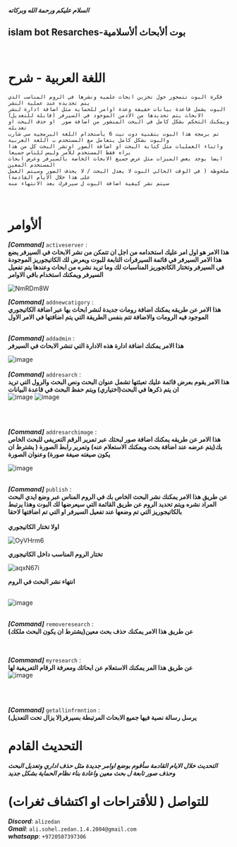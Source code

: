 ***السلام عليكم ورحمة الله وبركاته***<br />
## islam bot Resarches-بوت ألأبحاث ألأسلامية 
<br />

# اللغة العربية - شرح
```فكرة البوت : 
فكرة البوت تتمحور حول تخزين ابحاث علمية ونشرها في الروم المناسب الذي يتم تحديده عند عملية النشر 
البوت يشمل قاعدة بيانات خفيفة وعدة اوامر للحماية مثل اضافة ادارة لنشر الابحاث يتم تحديدها من الادمن الموجود في السيرفر (قابلة للتعديل)
ويمكنك التحكم بشكل كامل في البحث المنشور من اضافة صور  او حذف البحث او تعديله
تم برمجة هذا البوت بتقنية دوت نيت 6 بأستخدام اللغة البرمجية سي شارب والبوت بشكل كامل يتعامل مع المستخدم ب اللغة العربية 
واثناء العمليات مثل كتابة البحث او اضافة الصور اونشر البحث كل من هذا يراه فقط المستخدم للأمر وليس للناس جميعا
ايضا يوجد بعض الميزات مثل عرض جميع الابحاث الخاصة بالسيرفر وعرض ابحاث المستخدم المعين
ملحوظة ( في الوقت الحالي البوت لا يعدل البحث / لا يحذف الصور وسيتم العمل على هذا خلال الايام القادمة)
سيتم نشر كيفية اضافة البوت ل سيرفرك بعد الانتهاء منه
 ```
<br />

# ألأوامر <br />

***[Command]*** ```activeserver``` :<br />
**هذا الامر هو اول امر عليك استخدامه من اجل ان تتمكن من نشر الابحاث في السيرفر
 يضع هذا الامر السيرفر في قائمة السيرفرات التابعة للبوت ويعرض لك الكاتيجوريز الموجودة في السيرفر وتختار الكاتجوريز المناسبات لك وما تريد نشره من ابحاث 
وعندها يتم تفعيل السيرفر ويمكنك استخدام باقي الاوامر**

![NmRDm8W](https://github.com/AliZedan1A/Islam-Research-DiscordBot/assets/92272920/bda381a0-b17f-496f-909c-47698d952927)
<br />

***[Command]*** ```addnewcatigory``` :<br />
**هذا الامر عن طريقه يمكنك اضافة رومات جديدة لنشر ابحاث بها عبر اضافة الكاتيجوري الموجود فيه الرومات والاضافة تتم بنفس الطريقة التي يتم اضافتها في الامر الاول**
<br />
<br />

***[Command]*** ```addadmin``` :<br />
**هذا الامر يمكنك اضافة ادارة هذه الادارة التي تنشر الابحاث في السيرفر** <br />

![image](https://github.com/AliZedan1A/Islam-Research-DiscordBot/assets/92272920/69308985-3b7d-4467-85fb-2054bfeb72ed)
<br />
<br />
***[Command]*** ```addresarch``` :<br />
**هذا الامر يقوم بعرض قائمة عليك تعبئتها تشمل عنوان البحث ونص البحث والرول التي تريد ان يتم ذكرها في البحث(اختياري) ويتم حفظ البحث في قاعدة البيانات**  <br />
![image](https://github.com/AliZedan1A/Islam-Research-DiscordBot/assets/92272920/d66e37d1-6bc0-4f27-8d20-f269bfff45ed) ![image](https://github.com/AliZedan1A/Islam-Research-DiscordBot/assets/92272920/d153109e-b5fd-4904-8d1d-cd97336399aa)

<br />
<br />

***[Command]*** ```addresarchimage``` :<br />
**هذا الامر عن طريقه يمكنك اضافة صور لبحثك عبر تمرير الرقم التعريفي للبحث الخاص بك(يتم عرضه عند اضافة بحث ويمكنك الاستعلام عنه) وتمرير رابط الصورة ( يشترط ان يكون صيغته صيغة صورة) وعنوان الصورة** 
 <br />

![image](https://github.com/AliZedan1A/Islam-Research-DiscordBot/assets/92272920/0f863bdb-d856-4d73-9a65-ecaea3b7a90c)
<br />
<br />

***[Command]*** ```publish``` :<br />
**عن طريق هذا الامر يمكنك نشر البحث الخاص بك في الروم المناس عبر وضع ايدي البحث المراد نشره ويتم تحديد الروم عن طريق القائمة التي سيعرضها لك البوت وهذا يرتبط بالكاتيجوريز التي تم وضعها عند تفعيل السيرفر او التي تم اضافتها لاحقا** <br />
<br />
**اولا تختار الكاتيجوري** <br />

![OyVHrm6](https://github.com/AliZedan1A/Islam-Research-DiscordBot/assets/92272920/c17adb8a-2a8a-4599-a09f-812452a039ce)
 <br />


**تختار الروم المناسب داخل الكاتيجوري**  <br />

![aqxN67i](https://github.com/AliZedan1A/Islam-Research-DiscordBot/assets/92272920/a12d8838-dc04-4043-9c49-8cdc440f3134)
 <br />

**انتهاء نشر البحث في الروم**  
<br />

![image](https://github.com/AliZedan1A/Islam-Research-DiscordBot/assets/92272920/d388ebe8-523b-4bed-8bd7-e03ef4ecd948)
<br />
<br />

***[Command]*** ```removeresearch``` :<br />
**عن طريق هذا الامر يمكنك حذف بحث معين(يشترط ان يكون البحث ملكك)** <br />
<br />
<br />

***[Command]*** ```myresearch``` :<br />
**عن طريق هذا المر يمكنك الاستعلام عن ابحاثك ومعرفة الرقام التعريفية لها**   <br />
![image](https://github.com/AliZedan1A/Islam-Research-DiscordBot/assets/92272920/0462add8-72a5-4732-b978-0b4553ef79e1)

<br />
<br />

***[Command]*** ```getallinfrmntion``` :<br />
**يرسل رسالة نصية فيها جميع الابحاث المرتبطة بسيرفر(لا يزال تحت التعديل)**   <br />

# التحديث القادم
***التحديث خلال الايام القادمة سأقوم بوضع اوامر جديدة مثل حذف اداري وتعديل البحث وحذف صور تابعة ل بحث معين واعادة بناء نظام الحماية بشكل جديد***

# للتواصل ( للأقتراحات او اكتشاف ثغرات)
***Discord***: ```alizedan```<br />
***Gmail***: ```ali.sohel.zedan.1.4.2004@gmail.com```<br />
***whatsapp***: ```+9720507397306```<br />



